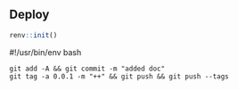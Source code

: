 ## Deploy

```R
renv::init()
```

#!/usr/bin/env bash

```
git add -A && git commit -m "added doc"
git tag -a 0.0.1 -m "++" && git push && git push --tags
```

